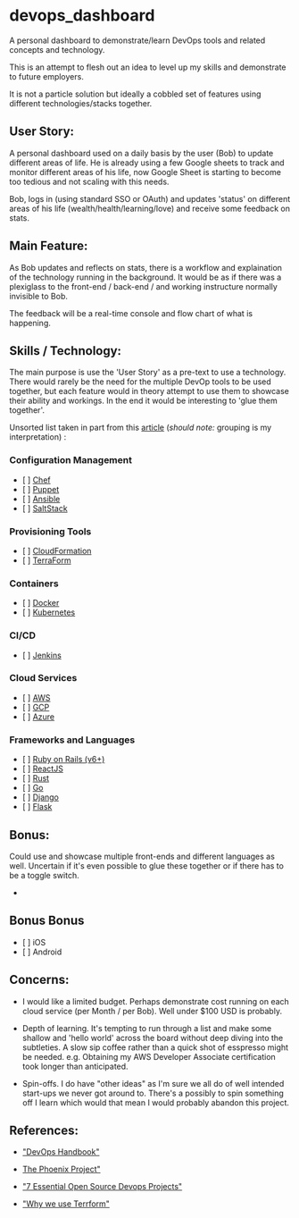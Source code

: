 # devops_dashboard
A personal dashboard to demonstrate/learn DevOps tools and related concepts and technology.

This is an attempt to flesh out an idea to level up my skills and demonstrate to future employers.

It is not a particle solution but ideally a cobbled set of features using different technologies/stacks together.

## User Story:

A personal dashboard used on a daily basis by the user (Bob) to update different areas of life. He is already using a few Google sheets to track and monitor different areas of his life, now Google Sheet is starting to become too tedious and not scaling with this needs.

Bob, logs in (using standard SSO or OAuth) and updates 'status' on different areas of his life (wealth/health/learning/love) and receive some feedback on stats.

## Main Feature:

As Bob updates and reflects on stats, there is a workflow and explaination of the technology running in the background. It would be as if there was a plexiglass to the front-end / back-end / and working instructure normally invisible to Bob.

The feedback will be a real-time console and flow chart of what is happening.

## Skills / Technology:

The main purpose is use the 'User Story' as a pre-text to use a technology. There would rarely be the need for the multiple DevOp tools to be used together, but each feature would in theory attempt to use them to showcase their ability and workings. In the end it would be interesting to 'glue them together'.

Unsorted list taken in part from this [article](https://www.linux.com/news/7-essential-open-source-devops-projects/) (_should note:_  grouping is my interpretation)  :

### Configuration Management 
- \[ ]  [Chef](https://www.chef.io/chef/)
- \[ ]  [Puppet](https://puppet.com/)
- \[ ]  [Ansible](https://www.ansible.com/)
- \[ ]  [SaltStack](https://saltstack.com/)


### Provisioning Tools
- \[ ]  [CloudFormation](https://aws.amazon.com/cloudformation/)
- \[ ]  [TerraForm](https://www.terraform.io/)

### Containers
- \[ ]  [Docker](https://www.docker.com/)
- \[ ]  [Kubernetes](http://kubernetes.io/)

### CI/CD
- \[ ]  [Jenkins](https://jenkins.io/)

### Cloud Services
- \[ ]  [AWS](https://aws.amazon.com)
- \[ ]  [GCP](https://cloud.google.com)
- \[ ]  [Azure](https://azure.microsoft.com)

### Frameworks and Languages
- \[ ] [Ruby on Rails (v6+)](https://rubyonrails.org/)
- \[ ] [ReactJS](https://reactjs.org/)
- \[ ] [Rust](https://www.rust-lang.org)
- \[ ] [Go](https://golang.org)
- \[ ] [Django](https://www.djangoproject.com)
- \[ ] [Flask](https://github.com/pallets/flask)



## Bonus:

Could use and showcase multiple front-ends and different languages as well. Uncertain if it's even possible to glue these together or if there has to be a toggle switch.

-
## Bonus Bonus
- \[ ] iOS
- \[ ] Android



## Concerns:

- I would like a limited budget. Perhaps demonstrate cost running on each cloud service (per Month / per Bob).
Well under $100 USD is probably.

- Depth of learning. It's tempting to run through a list and make some shallow and 'hello world' across the board without deep diving into the subtleties. A slow sip coffee rather than a quick shot of esspresso might be needed. e.g. Obtaining my AWS Developer Associate certification took longer than anticipated.

- Spin-offs. I do have "other ideas" as I'm sure we all do of well intended start-ups we never got around to. There's a possibly to spin something off I learn which would that mean I would probably abandon this project.


## References:

- ["DevOps Handbook"](https://www.amazon.com/gp/product/1942788002)
- [The Phoenix Project"](https://www.amazon.com/gp/product/1942788290)

- ["7 Essential Open Source Devops Projects"](https://www.linux.com/news/7-essential-open-source-devops-projects/)
- ["Why we use Terrform"](https://blog.gruntwork.io/why-we-use-terraform-and-not-chef-puppet-ansible-saltstack-or-cloudformation-7989dad2865c)
